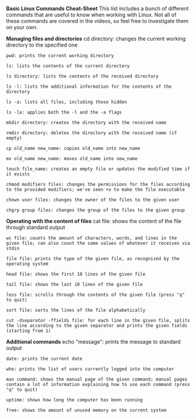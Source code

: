 **Basic Linux Commands Cheat-Sheet**
This list includes a bunch of different commands that are useful to know when working with Linux. Not all of these commands are covered in the videos, so feel free to investigate them on your own.

**Managing files and directories**
    cd directory: changes the current working directory to the specified one
    
    pwd: prints the current working directory
    
    ls: lists the contents of the current directory
    
    ls directory: lists the contents of the received directory  
    
    ls -l: lists the additional information for the contents of the directory  
    
    ls -a: lists all files, including those hidden  
    
    ls -la: applies both the -l and the -a flags  
    
    mkdir directory: creates the directory with the received name
    
    rmdir directory: deletes the directory with the received name (if empty)
    
    cp old_name new_name: copies old_name into new_name
    
    mv old_name new_name: moves old_name into new_name
    
    touch file_name: creates an empty file or updates the modified time if it exists
    
    chmod modifiers files: changes the permissions for the files according to the provided modifiers; we've seen +x to make the file executable
    
    chown user files: changes the owner of the files to the given user
    
    chgrp group files: changes the group of the files to the given group

**Operating with the content of files**
    cat file: shows the content of the file through standard output
    
    wc file: counts the amount of characters, words, and lines in the given file; can also count the same values of whatever it receives via stdin
    
    file file: prints the type of the given file, as recognized by the operating system
    
    head file: shows the first 10 lines of the given file
    
    tail file: shows the last 10 lines of the given file
    
    less file: scrolls through the contents of the given file (press "q" to quit)
    
    sort file: sorts the lines of the file alphabetically
    
    cut -dseparator -ffields file: for each line in the given file, splits the line according to the given separator and prints the given fields (starting from 1)

**Additional commands**
    echo "message": prints the message to standard output
    
    date: prints the current date
    
    who: prints the list of users currently logged into the computer
    
    man command: shows the manual page of the given command; manual pages contain a lot of information explaining how to use each command (press "q" to quit)
    
    uptime: shows how long the computer has been running
    
    free: shows the amount of unused memory on the current system  
